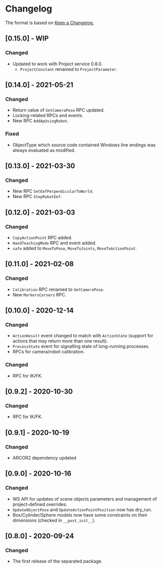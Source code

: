 # Changelog

The format is based on [Keep a Changelog](https://keepachangelog.com/en/1.0.0/),

## [0.15.0] - WIP

### Changed

- Updated to work with Project service 0.8.0.
  - `ProjectConstant` renamed to `ProjectParameter`.

## [0.14.0] - 2021-05-21

### Changed

- Return value of `GetCameraPose` RPC updated.
- Locking-related RPCs and events.
- New RPC `AddApUsingRobot`.

### Fixed
- ObjectType which source code contained Windows line endings was always evaluated as modified.

## [0.13.0] - 2021-03-30

### Changed

- New RPC `SetEefPerpendicularToWorld`.
- New RPC `StepRobotEef`.

## [0.12.0] - 2021-03-03

### Changed
- `CopyActionPoint` RPC added.
- `HandTeachingMode` RPC and event added.
- `safe` added to `MoveToPose`, `MoveToJoints`, `MoveToActionPoint`.

## [0.11.0] - 2021-02-08

### Changed
- `Calibration` RPC renamed to `GetCameraPose`.
- New `MarkersCorners` RPC.

## [0.10.0] - 2020-12-14

### Changed
- `ActionResult` event changed to match with `ActionState` (support for actions that may return more than one result).
- `ProcessState` event for signalling state of long-running processes.
- RPCs for camera/robot calibration.

### Changed
- RPC for IK/FK.

## [0.9.2] - 2020-10-30

### Changed
- RPC for IK/FK.


## [0.9.1] - 2020-10-19

### Changed
- ARCOR2 dependency updated

## [0.9.0] - 2020-10-16

### Changed
- WS API for updates of scene objects parameters and management of project-defined overrides.
- `UpdateObjectPose` and `UpdateActionPointPosition` now has dry_run.
- Box/Cylinder/Sphere models now have some constraints on their dimensions (checked in `__post_init__`).

## [0.8.0] - 2020-09-24
### Changed
- The first release of the separated package.
